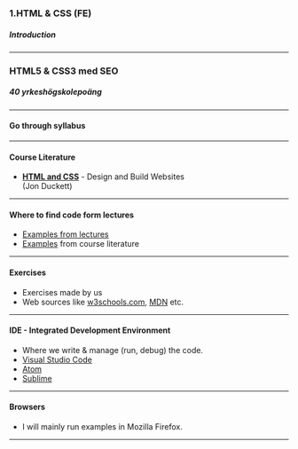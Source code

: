 ### 1.HTML & CSS (FE)
##### Introduction

---

### HTML5 & CSS3 med SEO
##### 40 yrkeshögskolepoäng

---

#### Go through syllabus

---

#### Course Literature

* **<a href="https://www.bokus.com/bok/9781118907443/web-design-with-html-css-javascript-and-jquery-set/">HTML and CSS</a>** - Design and Build Websites <br>(Jon Duckett)


---

#### Where to find code form lectures

* <a href="https://github.com/SofthouseVxo/Education/tree/master/code/html%26css-examples">Examples from lectures</a>
* <a href="http://htmlandcssbook.com/code-samples/">Examples</a> from course literature


---

#### Exercises

* Exercises made by us
* Web sources like <a href="https://www.w3schools.com/">w3schools.com</a>, <a href="https://developer.mozilla.org/sv-SE/">MDN</a> etc.


---

#### IDE - Integrated Development Environment

* Where we write & manage (run, debug) the code.
* <a href="https://code.visualstudio.com/">Visual Studio Code</a>
* <a href="https://atom.io/">Atom</a>
* <a href="https://www.sublimetext.com/">Sublime</a>


---

#### Browsers

* I will mainly run examples in Mozilla Firefox.


---


